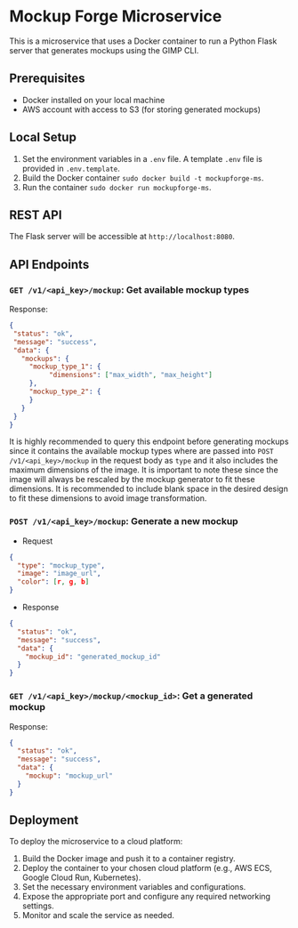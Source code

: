 # Mockup Forge Microservice

This is a microservice that uses a Docker container to run a Python Flask server that generates mockups using the GIMP CLI.

## Prerequisites

- Docker installed on your local machine
- AWS account with access to S3 (for storing generated mockups)

## Local Setup

1. Set the environment variables in a `.env` file. A template `.env` file is provided in `.env.template`.
2. Build the Docker container `sudo docker build -t mockupforge-ms`.
3. Run the container `sudo docker run mockupforge-ms`.

## REST API

The Flask server will be accessible at `http://localhost:8080`.

## API Endpoints

### `GET /v1/<api_key>/mockup`: Get available mockup types

Response:

 ```json
{
  "status": "ok",
  "message": "success",
  "data": {
    "mockups": {
      "mockup_type_1": {
           "dimensions": ["max_width", "max_height"]
      },
      "mockup_type_2": {
      }
    }
  }
}
```

It is highly recommended to query this endpoint before generating mockups since it contains the available mockup types where are passed into `POST /v1/<api_key>/mockup` in the request body as `type` and it also includes the maximum dimensions of the image. It is important to note these since the image will always be rescaled by the mockup generator to fit these dimensions. It is recommended to include blank space in the desired design to fit these dimensions to avoid image transformation.

### `POST /v1/<api_key>/mockup`: Generate a new mockup

- Request

 ```json
 {
   "type": "mockup_type",
   "image": "image_url",
   "color": [r, g, b]
 }
 ```

- Response

 ```json
 {
   "status": "ok",
   "message": "success",
   "data": {
     "mockup_id": "generated_mockup_id"
   }
 }
 ```

### `GET /v1/<api_key>/mockup/<mockup_id>`: Get a generated mockup

Response:

 ```json
 {
   "status": "ok",
   "message": "success",
   "data": {
     "mockup": "mockup_url"
   }
 }
 ```

## Deployment

To deploy the microservice to a cloud platform:

1. Build the Docker image and push it to a container registry.
2. Deploy the container to your chosen cloud platform (e.g., AWS ECS, Google Cloud Run, Kubernetes).
3. Set the necessary environment variables and configurations.
4. Expose the appropriate port and configure any required networking settings.
5. Monitor and scale the service as needed.
